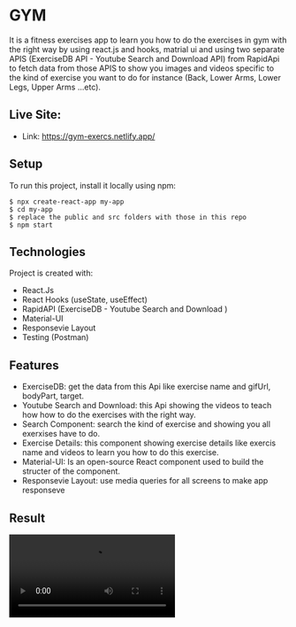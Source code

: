 # GYM
It is a fitness exercises app to learn you how to do the exercises in gym with the right way by using react.js and hooks, matrial ui and using two separate APIS (ExerciseDB API - Youtube Search and Download API) from RapidApi to fetch data from those APIS to show you images and videos specific to the kind of exercise you want to do for instance (Back, Lower Arms, Lower Legs, Upper Arms ...etc).

## Live Site:  
   - Link: https://gym-exercs.netlify.app/
## Setup
To run this project, install it locally using npm:

```
$ npx create-react-app my-app
$ cd my-app
$ replace the public and src folders with those in this repo
$ npm start
```

## Technologies
Project is created with:
   - React.Js
   - React Hooks (useState, useEffect)
   - RapidAPI (ExerciseDB - Youtube Search and Download )
   - Material-UI
   - Responsevie Layout
   - Testing (Postman)


## Features
   - ExerciseDB: get the data from this Api like exercise name and gifUrl, bodyPart, target.
   - Youtube Search and Download: this Api showing the videos to teach how how to do the exercises with the right way.
   - Search Component: search the kind of exercise and showing you all exerxises have to do.
   - Exercise Details: this component showing exercise details like exercis name and videos to learn you how to do this exercise. 
   - Material-UI: Is an open-source React component used to build the structer of the component.
   - Responsevie Layout: use media queries for all screens to make app responseve


## Result
<video src="./2022-08-21 09-57-12.mp4" controls="controls" style="max-width: 730px;">
</video>